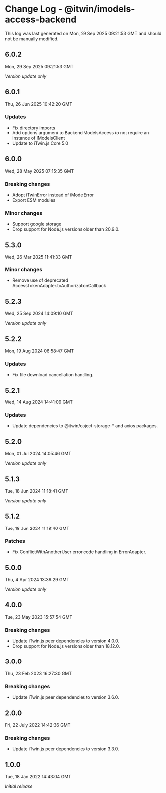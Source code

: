 # Change Log - @itwin/imodels-access-backend

This log was last generated on Mon, 29 Sep 2025 09:21:53 GMT and should not be manually modified.

## 6.0.2
Mon, 29 Sep 2025 09:21:53 GMT

_Version update only_

## 6.0.1
Thu, 26 Jun 2025 10:42:20 GMT

### Updates

- Fix directory imports
- Add options argument to BackendIModelsAccess to not require an instance of IModelsClient
- Update to iTwin.js Core 5.0

## 6.0.0
Wed, 28 May 2025 07:15:35 GMT

### Breaking changes

- Adopt iTwinError instead of iModelError
- Export ESM modules

### Minor changes

- Support google storage
- Drop support for Node.js versions older than 20.9.0.

## 5.3.0
Wed, 26 Mar 2025 11:41:33 GMT

### Minor changes

- Remove use of deprecated AccessTokenAdapter.toAuthorizationCallback

## 5.2.3
Wed, 25 Sep 2024 14:09:10 GMT

_Version update only_

## 5.2.2
Mon, 19 Aug 2024 06:58:47 GMT

### Updates

- Fix file download cancellation handling.

## 5.2.1
Wed, 14 Aug 2024 14:41:09 GMT

### Updates

- Update dependencies to @itwin/object-storage-* and axios packages.

## 5.2.0
Mon, 01 Jul 2024 14:05:46 GMT

_Version update only_

## 5.1.3
Tue, 18 Jun 2024 11:18:41 GMT

_Version update only_

## 5.1.2
Tue, 18 Jun 2024 11:18:40 GMT

### Patches

- Fix ConflictWithAnotherUser error code handling in ErrorAdapter.

## 5.0.0
Thu, 4 Apr 2024 13:39:29 GMT

_Version update only_

## 4.0.0
Tue, 23 May 2023 15:57:54 GMT

### Breaking changes

- Update iTwin.js peer dependencies to version 4.0.0.
- Drop support for Node.js versions older than 18.12.0.

## 3.0.0
Thu, 23 Feb 2023 16:27:30 GMT

### Breaking changes

- Update iTwin.js peer dependencies to version 3.6.0.

## 2.0.0
Fri, 22 July 2022 14:42:36 GMT

### Breaking changes

- Update iTwin.js peer dependencies to version 3.3.0.

## 1.0.0
Tue, 18 Jan 2022 14:43:04 GMT

_Initial release_

